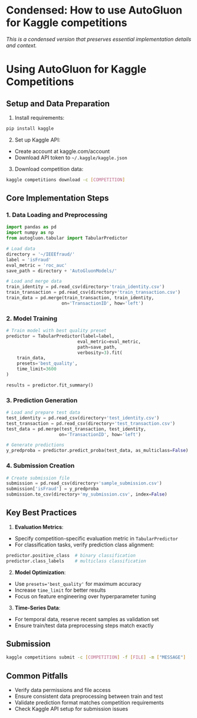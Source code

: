 # Condensed: How to use AutoGluon for Kaggle competitions

*This is a condensed version that preserves essential implementation details and context.*

# Using AutoGluon for Kaggle Competitions

## Setup and Data Preparation
1. Install requirements:
```bash
pip install kaggle
```

2. Set up Kaggle API:
- Create account at kaggle.com/account
- Download API token to `~/.kaggle/kaggle.json`

3. Download competition data:
```bash
kaggle competitions download -c [COMPETITION]
```

## Core Implementation Steps

### 1. Data Loading and Preprocessing
```python
import pandas as pd
import numpy as np
from autogluon.tabular import TabularPredictor

# Load data
directory = '~/IEEEfraud/'
label = 'isFraud'
eval_metric = 'roc_auc'
save_path = directory + 'AutoGluonModels/'

# Load and merge data
train_identity = pd.read_csv(directory+'train_identity.csv')
train_transaction = pd.read_csv(directory+'train_transaction.csv')
train_data = pd.merge(train_transaction, train_identity, 
                     on='TransactionID', how='left')
```

### 2. Model Training
```python
# Train model with best quality preset
predictor = TabularPredictor(label=label, 
                           eval_metric=eval_metric, 
                           path=save_path, 
                           verbosity=3).fit(
    train_data, 
    presets='best_quality', 
    time_limit=3600
)

results = predictor.fit_summary()
```

### 3. Prediction Generation
```python
# Load and prepare test data
test_identity = pd.read_csv(directory+'test_identity.csv')
test_transaction = pd.read_csv(directory+'test_transaction.csv')
test_data = pd.merge(test_transaction, test_identity, 
                    on='TransactionID', how='left')

# Generate predictions
y_predproba = predictor.predict_proba(test_data, as_multiclass=False)
```

### 4. Submission Creation
```python
# Create submission file
submission = pd.read_csv(directory+'sample_submission.csv')
submission['isFraud'] = y_predproba
submission.to_csv(directory+'my_submission.csv', index=False)
```

## Key Best Practices

1. **Evaluation Metrics**:
- Specify competition-specific evaluation metric in `TabularPredictor`
- For classification tasks, verify prediction class alignment:
```python
predictor.positive_class  # binary classification
predictor.class_labels    # multiclass classification
```

2. **Model Optimization**:
- Use `presets='best_quality'` for maximum accuracy
- Increase `time_limit` for better results
- Focus on feature engineering over hyperparameter tuning

3. **Time-Series Data**:
- For temporal data, reserve recent samples as validation set
- Ensure train/test data preprocessing steps match exactly

## Submission
```bash
kaggle competitions submit -c [COMPETITION] -f [FILE] -m ["MESSAGE"]
```

## Common Pitfalls
- Verify data permissions and file access
- Ensure consistent data preprocessing between train and test
- Validate prediction format matches competition requirements
- Check Kaggle API setup for submission issues